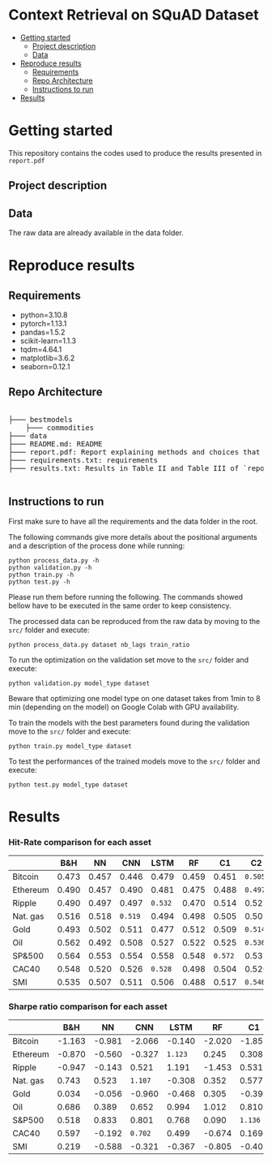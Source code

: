 # Context Retrieval on SQuAD Dataset

* [Getting started](#getting-started)
    * [Project description](#project-description)
    * [Data](#data)
* [Reproduce results](#reproduce-results)
    * [Requirements](#Requirements)
    * [Repo Architecture](#repo-architecture)
    * [Instructions to run](#instructions-to-run)
* [Results](#results)

# Getting started
This repository contains the codes used to produce the results presented in `report.pdf`
## Project description


## Data
The raw data are already available in the data folder.

# Reproduce results
## Requirements

- python=3.10.8
- pytorch=1.13.1
- pandas=1.5.2
- scikit-learn=1.1.3
- tqdm=4.64.1
- matplotlib=3.6.2
- seaborn=0.12.1

## Repo Architecture
<pre>  
├─── bestmodels
    ├─── commodities
├─── data
├─── README.md: README
├─── report.pdf: Report explaining methods and choices that have been made.
├─── requirements.txt: requirements
├─── results.txt: Results in Table II and Table III of `reports.pdf`

</pre>

## Instructions to run 
First make sure to have all the requirements and the data folder in the root.

The following commands give more details about the positional arguments and a description of the process done while running:

```
python process_data.py -h
python validation.py -h
python train.py -h
python test.py -h
```
Please run them before running the following. The commands showed bellow have to be executed in the same order to keep consistency.

The processed data can be reproduced from the raw data by moving to the `src/` folder and execute:
```
python process_data.py dataset nb_lags train_ratio
````

To run the optimization on the validation set move to the `src/` folder and execute:
```
python validation.py model_type dataset
```
Beware that optimizing one model type on one dataset takes from 1min to 8 min (depending on the model) on Google Colab with GPU availability.

To train the models with the best parameters found during the validation move to the `src/` folder and execute:
```
python train.py model_type dataset
```

To test the performances of the trained models move to the `src/` folder and execute:
```
python test.py model_type dataset
````
# Results

### Hit-Rate comparison for each asset
|          | B&H |  NN                     | CNN                    | LSTM  | RF | C1            | C2
|-------------------|------------|-------|---------------------------------|---------------------------------|----------------|-------------|------------------------|
| Bitcoin  | 0.473      | 0.457 | 0.446                           | 0.479                  | 0.459          | 0.451       | `0.505`
| Ethereum | 0.490      | 0.457 | 0.490                  | 0.481                           | 0.475          | 0.488       | `0.497`
| Ripple   | 0.490      | 0.497 | 0.497                           | `0.532` | 0.470          | 0.514       | 0.525
| Nat. gas | 0.516      | 0.518 | `0.519` | 0.494                           | 0.498          | 0.505       | 0.502
| Gold     | 0.493      | 0.502 | 0.511                           | 0.477                           | 0.512 | 0.509       | `0.514`
| Oil      | 0.562      | 0.492 | 0.508                           | 0.527                  | 0.522          | 0.525       | `0.536`
| SP&500    |  0.564 | 0.553                           | 0.554                           | 0.558 | 0.548       | `0.572` | 0.533
| CAC40    | 0.548      | 0.520 | 0.526                           | `0.528` | 0.498          | 0.504       | 0.520
| SMI      | 0.535      | 0.507 | 0.511                  | 0.506                           | 0.488          | 0.517       | `0.546`

### Sharpe ratio comparison for each asset
|          | B&H | NN                     | CNN                    | LSTM  | RF | C1           | C2 |
|-------------------|------------|--------|---------------------------------|---------------------------------|----------------|-------------|------------------------|
| Bitcoin  | -1.163     | -0.981 | -2.066                          | -0.140                | -2.020         | -1.856      | `0.413` |
| Ethereum | -0.870     | -0.560 | -0.327                          | `1.123` | 0.245          | 0.308       | -0.404                 |
| Ripple   | -0.947     | -0.143 | 0.521                           | 1.191                  | -1.453         | 0.531       | `1.497` |
| Nat. gas | 0.743      | 0.523  | `1.107` | -0.308                          | 0.352          | 0.577       | 0.615                  |
| Gold     | 0.034      | -0.056 | -0.960                          | -0.468                          | 0.305 | -0.390      | `0.596` |
| Oil      | 0.686      | 0.389  | 0.652                           | 0.994                           | 1.012 | 0.810       | `1.049` |
| S&P500      | 0.518  | 0.833                  | 0.801                           | 0.768          | 0.090       | `1.136` | 0.551       |
| CAC40    | 0.597      | -0.192 | `0.702` | 0.499                           | -0.674         | 0.169       | 0.685                  |
| SMI      | 0.219      | -0.588 | -0.321                 | -0.367                          | -0.805         | -0.400      | `0.522` |

<pre>
</pre>
